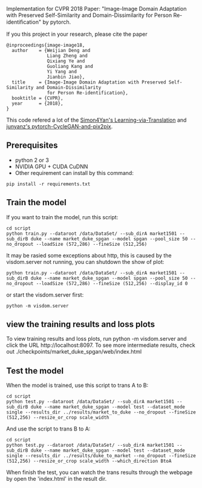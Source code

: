 Implementation for CVPR 2018 Paper: "Image-Image Domain Adaptation with Preserved Self-Similarity and
Domain-Dissimilarity for Person Re-identiﬁcation" by pytorch.

If you this project in your research, please cite the paper

```
@inproceedings{image-image18,
  author    = {Weijian Deng and
               Liang Zheng and
               Qixiang Ye and
               Guoliang Kang and
               Yi Yang and
               Jianbin Jiao},
  title     = {Image-Image Domain Adaptation with Preserved Self-Similarity and Domain-Dissimilarity
               for Person Re-identification},
  booktitle = {CVPR},
  year      = {2018},
}
```

This code refered a lot of the [Simon4Yan's Learning-via-Translation](https://github.com/Simon4Yan/Learning-via-Translation) and [junyanz's pytorch-CycleGAN-and-pix2pix](https://github.com/junyanz/pytorch-CycleGAN-and-pix2pix).



## Prerequisites 
- python 2 or 3
- NVIDIA GPU + CUDA CuDNN
- Other requirement can install by this command:
```
pip install -r requirements.txt
```

## Train the model
If you want to train the model, run this script:
```
cd script
python train.py --dataroot /data/DataSet/ --sub_dirA market1501 --sub_dirB duke --name market_duke_spgan --model spgan --pool_size 50 --no_dropout --loadSize (572,286) --fineSize (512,256)
```
It may be rasied some exceptions about http, this is caused by the visdom.server not running, you can shutdown the show of plot:
```
python train.py --dataroot /data/DataSet/ --sub_dirA market1501 --sub_dirB duke --name market_duke_spgan --model spgan --pool_size 50 --no_dropout --loadSize (572,286) --fineSize (512,256) --display_id 0
```
or start the visdom.server first:
```
python -m visdom.server
```


## view the training results and loss plots
To view training results and loss plots, run python -m visdom.server and click the URL http://localhost:8097. To see more intermediate results, check out ./checkpoints/market_duke_spgan/web/index.html


## Test the model
When the model is trained, use this script to trans A to B:

```
cd script
python test.py --dataroot /data/DataSet/ --sub_dirA market1501 --sub_dirB duke --name market_duke_spgan --model test --dataset_mode single --results_dir ../results/market_to_duke --no_dropout --fineSize (512,256) --resize_or_crop scale_width
```
And use the script to trans B to A:
```
cd script
python test.py --dataroot /data/DataSet/ --sub_dirA market1501 --sub_dirB duke --name market_duke_spgan --model test --dataset_mode single --results_dir ../results/duke_to_market --no_dropout --fineSize (512,256) --resize_or_crop scale_width --which_direction BtoA
```

When finish the test, you can watch the trans results through the webpage by open the 'index.html' in the result dir.



